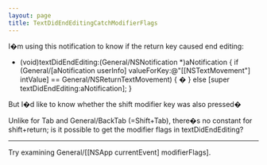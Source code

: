 ```yaml
---
layout: page
title: TextDidEndEditingCatchModifierFlags
---
```




I�m using this notification to know if the return key caused end editing:

    
- (void)textDidEndEditing:(General/NSNotification *)aNotification
{
    if (General/[aNotification userInfo] valueForKey:@"[[NSTextMovement"] intValue] == General/NSReturnTextMovement)
	 { � }
    else [super textDidEndEditing:aNotification];
}


But I�d like to know whether the shift modifier key was also pressed�

Unlike for Tab and General/BackTab (=Shift+Tab), there�s no constant for shift+return; is it possible to get the modifier flags in textDidEndEditing?

----

Try examining     General/[[NSApp currentEvent] modifierFlags].
